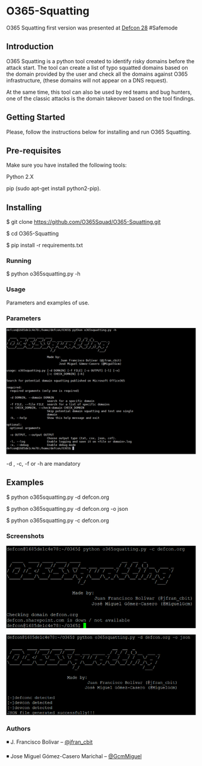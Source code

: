 # O365-Squatting

O365 Squatting first version was presented at [Defcon 28](https://www.defcon.org/) #Safemode

## Introduction
O365 Squatting is a python tool created to identify risky domains before the attack start. The tool can create a list of typo squatted domains based on the domain provided by the user and check all the domains against O365 infrastructure, (these domains will not appear on a DNS request).

At the same time, this tool can also be used by red teams and bug hunters, one of the classic attacks is the domain takeover based on the tool findings.

## Getting Started
Please, follow the instructions below for installing and run O365 Squatting.

## Pre-requisites
Make sure you have installed the following tools:

Python 2.X

pip (sudo apt-get install python2-pip).

## Installing

$ git clone https://github.com/O365Squad/O365-Squatting.git

$ cd O365-Squatting

$ pip install -r requirements.txt

### Running

$ python o365squatting.py -h

### Usage
Parameters and examples of use.

### Parameters

![alt text](https://github.com/O365Squad/O365-Squatting/blob/master/img/options.png)

-d , -c, -f or -h are mandatory

## Examples

$ python o365squatting.py -d defcon.org

$ python o365squatting.py -d defcon.org -o json

$ python o365squatting.py -c defcon.org 



### Screenshots

![alt text](https://github.com/O365Squad/O365-Squatting/blob/master/img/check.png)

![alt text](https://github.com/O365Squad/O365-Squatting/blob/master/img/json.PNG)

### Authors

:black_medium_small_square: J. Francisco Bolivar – [@jfran_cbit](https://twitter.com/JFran_cbit)

:black_medium_small_square: Jose Miguel Gómez-Casero Marichal – [@GcmMiguel](https://twitter.com/JGcmMiguel) 

